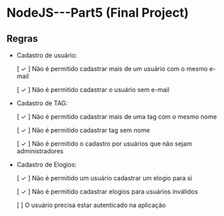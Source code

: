 ﻿# NodeJS---Part5 (Final Project)

## Regras 

- Cadastro de usuário: 
    
    [ ✓ ] Não é permitido cadastrar mais de um usuário com o mesmo e-mail 

    [ ✓ ] Não é permitido cadastrar o usuário sem e-mail 

- Cadastro de TAG:

    [ ✓ ] Não é permitido cadastrar mais de uma tag com o mesmo nome 

    [ ✓ ] Não é permitido cadastrar tag sem nome

    [ ✓ ] Não é permitido o cadastro por usuários que não sejam administradores 

- Cadastro de Elogios: 

    [ ✓ ] Não é permitido um usuário cadastrar um elogio para si

    [ ✓ ] Não é permitido cadastrar elogios para usuários inválidos 

    [ ] O usuário precisa estar autenticado na aplicação 